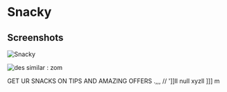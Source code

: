 # Snacky

## Screenshots
![Snacky](https://user-images.githubusercontent.com/78247889/127734161-64753a17-5589-49e8-a583-b13bdcb2f110.png)

![des](https://user-images.githubusercontent.com/78247889/127734177-74efb649-a81c-44c7-8a5b-7a99ba0f8745.png)
 similar :
 zom

 GET UR SNACKS ON TIPS
 AND AMAZING OFFERS
 .,,,
 //
 ']]ll
 null
 xyzll
 ]]]
 m
 